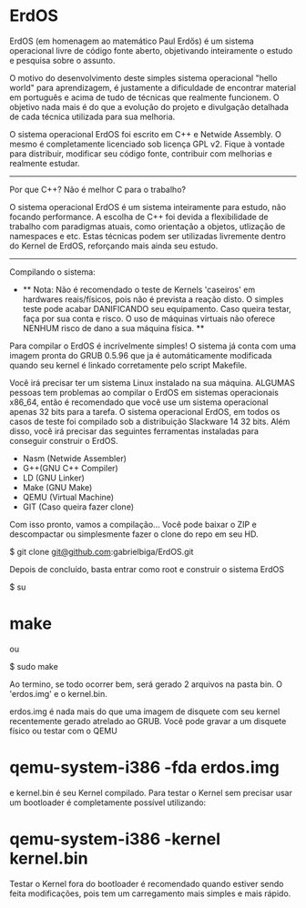 ErdOS
=====

ErdOS (em homenagem ao matemático Paul Erdős) é um sistema operacional livre de código fonte aberto, objetivando inteiramente o estudo e pesquisa sobre o assunto.

O motivo do desenvolvimento deste simples sistema operacional "hello world" para aprendizagem, é justamente a dificuldade de encontrar material em português e acima de tudo de técnicas que realmente funcionem. O objetivo nada mais é do que a evolução do projeto e divulgação detalhada de cada técnica utilizada para sua melhoria.

O sistema operacional ErdOS foi escrito em C++ e Netwide Assembly. O mesmo é completamente licenciado sob licença GPL v2. Fique à vontade para distribuir, modificar seu código fonte, contribuir com melhorias e realmente estudar.

---

Por que C++? Não é melhor C para o trabalho?

O sistema operacional ErdOS é um sistema inteiramente para estudo, não focando performance. A escolha de C++ foi devida a flexibilidade de trabalho com paradigmas atuais, como orientação a objetos, utlização de namespaces e etc. Estas técnicas podem ser utilizadas livremente dentro do Kernel de ErdOS, reforçando mais ainda seu estudo.

---

Compilando o sistema:

- ** Nota: Não é recomendado o teste de Kernels 'caseiros' em hardwares reais/físicos, pois não é prevista a reação disto. O simples teste pode acabar DANIFICANDO seu equipamento. Caso queira testar, faça por sua conta e risco. O uso de máquinas virtuais não oferece NENHUM risco de dano a sua máquina física. **

Para compilar o ErdOS é incrívelmente simples! O sistema já conta com uma imagem pronta do GRUB 0.5.96 que ja é automáticamente modificada quando seu kernel é linkado corretamente pelo script Makefile.


Você irá precisar ter um sistema Linux instalado na sua máquina. ALGUMAS pessoas tem problemas ao compilar o ErdOS em sistemas operacionais x86_64, então é recomendado que você use um sistema operacional apenas 32 bits para a tarefa. O sistema operacional ErdOS, em todos os casos de teste foi compilado sob a distribuição Slackware 14 32 bits.
Além disso, você irá precisar das seguintes ferramentas instaladas para conseguir construir o ErdOS.

- Nasm (Netwide Assembler)
- G++(GNU C++ Compiler)
- LD (GNU Linker)
- Make (GNU Make)
- QEMU (Virtual Machine)
- GIT (Caso queira fazer clone)

Com isso pronto, vamos a compilação...
Você pode baixar o ZIP e descompactar ou simplesmente fazer o clone do repo em seu HD.

$ git clone git@github.com:gabrielbiga/ErdOS.git

Depois de concluído, basta entrar como root e construir o sistema ErdOS

$ su

 # make

ou

$ sudo make

Ao termino, se todo ocorrer bem, será gerado 2 arquivos na pasta bin. O 'erdos.img' e o kernel.bin.

erdos.img é nada mais do que uma imagem de disquete com seu kernel recentemente gerado atrelado ao GRUB. Você pode gravar a um disquete físico ou testar com o QEMU

 # qemu-system-i386 -fda erdos.img

e kernel.bin é seu Kernel compilado. Para testar o Kernel sem precisar usar um bootloader é completamente possível utilizando:

 # qemu-system-i386 -kernel kernel.bin

Testar o Kernel fora do bootloader é recomendado quando estiver sendo feita modificações, pois tem um carregamento mais simples e mais rápido.

